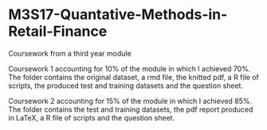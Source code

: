 # M3S17-Quantative-Methods-in-Retail-Finance
Coursework from a third year module

Coursework 1 accounting for 10% of the module in which I achieved 70%.
The folder contains the original dataset, a rmd file, the knitted pdf,
a R file of scripts, the produced test and training datasets and the 
question sheet.

Coursework 2 accounting for 15% of the module in which I achieved 85%.
The folder contains the test and training datasets, the pdf report produced
in LaTeX, a R file of scripts and the question sheet.
